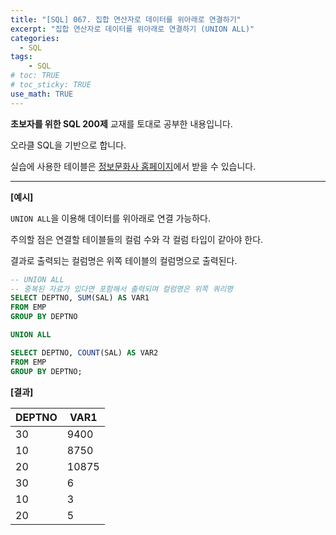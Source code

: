 ```yaml
---
title: "[SQL] 067. 집합 연산자로 데이터를 위아래로 연결하기"
excerpt: "집합 연산자로 데이터를 위아래로 연결하기 (UNION ALL)"
categories: 
  - SQL
tags: 
    - SQL
# toc: TRUE
# toc_sticky: TRUE
use_math: TRUE
---
```


**초보자를 위한 SQL 200제** 교재를 토대로 공부한 내용입니다.

오라클 SQL을 기반으로 합니다.

실습에 사용한 테이블은 [정보문화사 홈페이지](http://infopub.co.kr/index.asp)에서 받을 수 있습니다.

---

**[예시]**

`UNION ALL`을 이용해 데이터를 위아래로 연결 가능하다.

주의할 점은 연결할 테이블들의 컬럼 수와 각 컬럼 타입이 같아야 한다.

결과로 출력되는 컬럼명은 위쪽 테이블의 컬럼명으로 출력된다.


```sql
-- UNION ALL
-- 중복된 자료가 있다면 포함해서 출력되며 컬럼명은 위쪽 쿼리명
SELECT DEPTNO, SUM(SAL) AS VAR1
FROM EMP
GROUP BY DEPTNO

UNION ALL

SELECT DEPTNO, COUNT(SAL) AS VAR2
FROM EMP
GROUP BY DEPTNO;
```


**[결과]**

DEPTNO|VAR1
|-|-|
30|9400
10|8750
20|10875
30|6
10|3
20|5